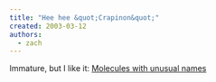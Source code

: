 ```yaml
---
title: "Hee hee &quot;Crapinon&quot;"
created: 2003-03-12
authors: 
  - zach
---
```


Immature, but I like it: [Molecules with unusual names](http://www.bris.ac.uk/Depts/Chemistry/MOTM/silly/sillymols.htm)
